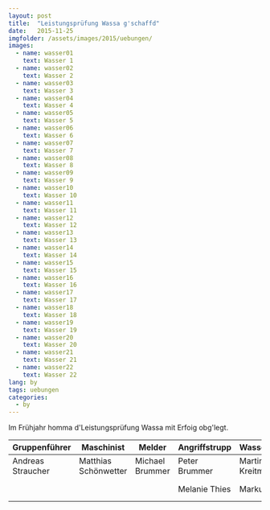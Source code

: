 ```yaml
---
layout: post
title:  "Leistungsprüfung Wassa g'schaffd"
date:   2015-11-25
imgfolder: /assets/images/2015/uebungen/
images:
  - name: wasser01
    text: Wasser 1
  - name: wasser02
    text: Wasser 2
  - name: wasser03
    text: Wasser 3
  - name: wasser04
    text: Wasser 4
  - name: wasser05
    text: Wasser 5
  - name: wasser06
    text: Wasser 6
  - name: wasser07
    text: Wasser 7
  - name: wasser08
    text: Wasser 8
  - name: wasser09
    text: Wasser 9
  - name: wasser10
    text: Wasser 10
  - name: wasser11
    text: Wasser 11
  - name: wasser12
    text: Wasser 12
  - name: wasser13
    text: Wasser 13
  - name: wasser14
    text: Wasser 14
  - name: wasser15
    text: Wasser 15
  - name: wasser16
    text: Wasser 16
  - name: wasser17
    text: Wasser 17
  - name: wasser18
    text: Wasser 18
  - name: wasser19
    text: Wasser 19
  - name: wasser20
    text: Wasser 20
  - name: wasser21
    text: Wasser 21
  - name: wasser22
    text: Wasser 22
lang: by
tags: uebungen
categories:
  - by
---
```

Im Frühjahr homma d'Leistungsprüfung Wassa mit Erfoig obg'legt.

<div class="table-responsive">
<table class="table">
  <thead>
    <tr>
      <th>Gruppenführer</th>
      <th>Maschinist</th>
      <th>Melder</th>
      <th>Angriffstrupp</th>
      <th>Wassertrupp</th>
      <th>Schlauchtrupp</th>
    </tr>
  </thead>
  <tbody>
    <tr>
      <td>Andreas Straucher</td>
      <td>Matthias Schönwetter</td>
      <td>Michael Brummer</td>
      <td>Peter Brummer</td>
      <td>Martin Kreitmeier</td>
      <td>Tobias Riedl</td>
    </tr>
    <tr>
      <td></td>
      <td></td>
      <td></td>
      <td>Melanie Thies</td>
      <td>Markus Heigl</td>
      <td>Thomas Gürster</td>
    </tr>
  </tbody>
</table>
</div>
